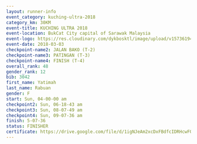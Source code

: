 ```yaml
--- 
layout: runner-info 
event_category: kuching-ultra-2018 
category_km: 30KM 
event-title: KUCHING ULTRA 2018 
event-location: BukCat City capital of Sarawak Malaysia 
event-logo: https://res.cloudinary.com/dykbosktl/image/upload/v1573619473/Logo/kuching-ultra-2018-logo_tlpvm5.png 
event-date: 2018-03-03 
checkpoint-name2: JALAN BAKO (T-2) 
checkpoint-name3: PATINGAN (T-3) 
checkpoint-name4: FINISH (T-4) 
overall_rank: 48
gender_rank: 12
bib: 3042
first_name: Yatimah
last_name: Rabuan
gender: F
start: Sun, 04-00-00 am
checkpoint2: Sun, 06-18-43 am
checkpoint3: Sun, 08-07-49 am
checkpoint4: Sun, 09-07-36 am
finish: 5-07-36
status: FINISHER
certificate: https://drive.google.com/file/d/1igNJeAm2xcDxFBdfcIDRHcwFQ1bnL7Hu/view?usp=sharing","CERTIFICATE")
--- 
```

